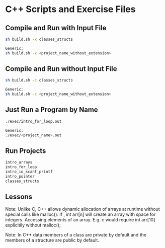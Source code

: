 # C++ Scripts and Exercise Files

## Compile and Run with Input File
```bash
sh build.sh -x classes_structs

Generic:
sh build.sh -x <project_name_without_extension>
```

## Compile and Run without Input File
```bash
sh build.sh -c classes_structs

Generic:
sh build.sh -c <project_name_without_extension>
```

## Just Run a Program by Name
```bash
./exec/intro_for_loop.out

Generic:
./exec/<project_name>.out
```

## Run Projects
```bash
intro_arrays
intro_for_loop
intro_io_scanf_printf
intro_pointer
classes_structs
```

## Lessons

Note: Unlike C, C++ allows dynamic allocation of arrays at runtime without special calls like malloc(). If , int arr[n] will create an array with space for  integers.
Accessing elements of an array.  E.g. c would require int arr[10] explicitily without malloc();

Note: In C++ data members of a class are private by default and the members of a structure are public by default.